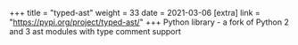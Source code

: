 +++
title = "typed-ast"
weight = 33
date = 2021-03-06
[extra]
link = "https://pypi.org/project/typed-ast/"
+++
Python library - a fork of Python 2 and 3 ast modules with type comment support

